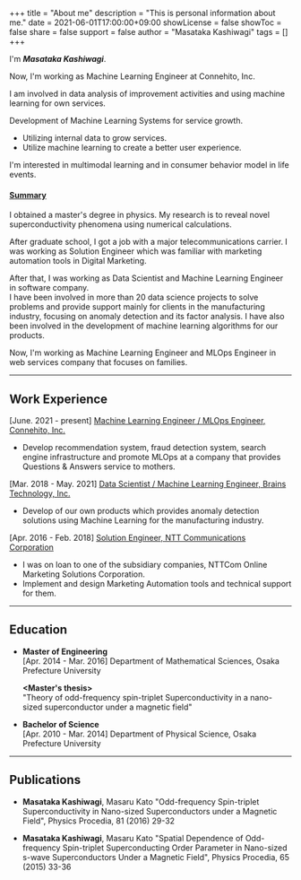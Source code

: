 +++
title = "About me"
description = "This is personal information about me."
date = 2021-06-01T17:00:00+09:00
showLicense = false
showToc = false
share = false
support = false
author = "Masataka Kashiwagi"
tags = []
+++

I'm **_Masataka Kashiwagi_**.

Now, I'm working as Machine Learning Engineer at Connehito, Inc.

I am involved in data analysis of improvement activities and using machine learning for own services.

Development of Machine Learning Systems for service growth.
- Utilizing internal data to grow services.
- Utilize machine learning to create a better user experience.

I'm interested in multimodal learning and in consumer behavior model in life events.

#### <u>Summary</u>

I obtained a master's degree in physics. My research is to reveal novel superconductivity phenomena using numerical calculations.

After graduate school, I got a job with a major telecommunications carrier. I was working as Solution Engineer which was familiar with marketing automation tools in Digital Marketing.

After that, I was working as Data Scientist and Machine Learning Engineer in software company. <br>
I have been involved in more than 20 data science projects to solve problems and provide support mainly for clients in the manufacturing industry, focusing on anomaly detection and its factor analysis. I have also been involved in the development of machine learning algorithms for our products.

Now, I'm working as Machine Learning Engineer and MLOps Engineer in web services company that focuses on families.

***
## **Work Experience**
[June. 2021 - present] <u>Machine Learning Engineer / MLOps Engineer, Connehito, Inc.</u>
- Develop recommendation system, fraud detection system, search engine infrastructure and promote MLOps at a company that provides Questions & Answers service to mothers.

<!-- [Jul. 2022 - present] <u>Machine Learning Engineer, High Link, Inc. (contracting job)</u>
- Develop recommendation system for AB testing & Analysis of our own products.

[Dec. 2021 - Sep. 2022] <u>Data Scientist / Machine Learning Engineer, SUPWAT, Inc. (contracting job)</u>
- Develop of our own products which provides parameters optimization solutions for the manufacturing industry. -->

[Mar. 2018 - May. 2021] <u>Data Scientist / Machine Learning Engineer, Brains Technology, Inc.</u>
- Develop of our own products which provides anomaly detection solutions using Machine Learning for the manufacturing industry.

[Apr. 2016 - Feb. 2018] <u>Solution Engineer, NTT Communications Corporation</u>
- I was on loan to one of the subsidiary companies, NTTCom Online Marketing Solutions Corporation.
- Implement and design Marketing Automation tools and technical support for them.

***
## **Education**
* **Master of Engineering**<br>
[Apr. 2014 - Mar. 2016]
Department of Mathematical Sciences, Osaka Prefecture University

  **<Master's thesis>**<br>
  "Theory of odd-frequency spin-triplet Superconductivity in a nano-sized superconductor under a magnetic field"

* **Bachelor of Science**<br>
[Apr. 2010 - Mar. 2014]
Department of Physical Science, Osaka Prefecture University

***
## **Publications**
* **Masataka Kashiwagi**, Masaru Kato
"Odd-frequency Spin-triplet Superconductivity in Nano-sized Superconductors under a Magnetic Field", Physics Procedia, 81 (2016) 29-32

* **Masataka Kashiwagi**, Masaru Kato
"Spatial Dependence of Odd-frequency Spin-triplet Superconducting Order Parameter in Nano-sized s-wave Superconductors Under a Magnetic Field", Physics Procedia, 65 (2015) 33-36
